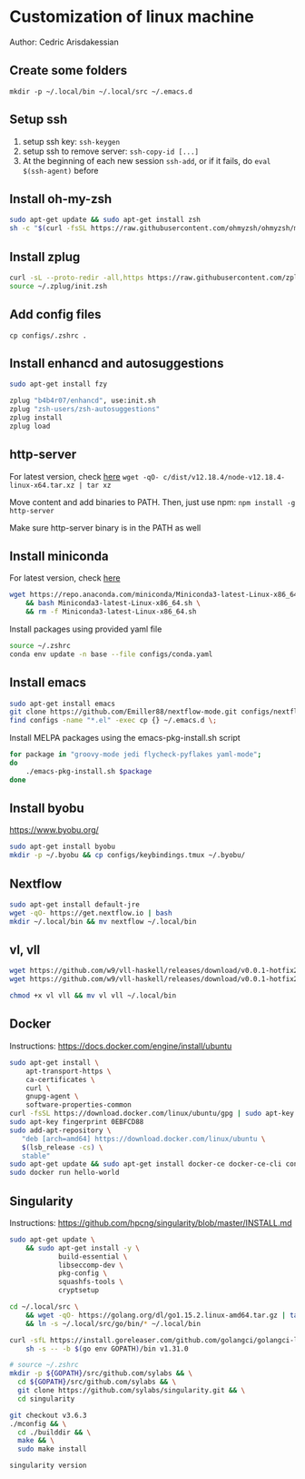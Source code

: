 # Customization of linux machine
Author: Cedric Arisdakessian

## Create some folders
`mkdir -p ~/.local/bin ~/.local/src ~/.emacs.d`

## Setup ssh
1) setup ssh key: `ssh-keygen`
2) setup ssh to remove server: `ssh-copy-id [...]`
3) At the beginning of each new session
`ssh-add`, or if it fails, do  `eval $(ssh-agent)` before

## Install oh-my-zsh
```bash
sudo apt-get update && sudo apt-get install zsh
sh -c "$(curl -fsSL https://raw.githubusercontent.com/ohmyzsh/ohmyzsh/master/tools/install.sh)"
```

## Install zplug
```bash
curl -sL --proto-redir -all,https https://raw.githubusercontent.com/zplug/installer/master/installer.zsh | zsh
source ~/.zplug/init.zsh
```

## Add config files
`cp configs/.zshrc .`

## Install enhancd and autosuggestions
```bash
sudo apt-get install fzy

zplug "b4b4r07/enhancd", use:init.sh
zplug "zsh-users/zsh-autosuggestions"
zplug install
zplug load
```

## http-server
For latest version, check [here](https://nodejs.org/en/)
`wget -qO- c/dist/v12.18.4/node-v12.18.4-linux-x64.tar.xz | tar xz`

Move content and add binaries to PATH. Then, just use npm:
`npm install -g http-server`

Make sure http-server binary is in the PATH as well

## Install miniconda
For latest version, check [here](https://docs.conda.io/en/latest/miniconda.html)
```bash
wget https://repo.anaconda.com/miniconda/Miniconda3-latest-Linux-x86_64.sh \
    && bash Miniconda3-latest-Linux-x86_64.sh \
    && rm -f Miniconda3-latest-Linux-x86_64.sh
```

Install packages using provided yaml file
```bash
source ~/.zshrc
conda env update -n base --file configs/conda.yaml
```

## Install emacs
```bash
sudo apt-get install emacs
git clone https://github.com/Emiller88/nextflow-mode.git configs/nextflow-mode
find configs -name "*.el" -exec cp {} ~/.emacs.d \;
```

Install MELPA packages using the emacs-pkg-install.sh script
```bash
for package in "groovy-mode jedi flycheck-pyflakes yaml-mode";
do
    ./emacs-pkg-install.sh $package
done
```

## Install byobu
https://www.byobu.org/
```bash
sudo apt-get install byobu
mkdir -p ~/.byobu && cp configs/keybindings.tmux ~/.byobu/
```

## Nextflow
```bash
sudo apt-get install default-jre
wget -qO- https://get.nextflow.io | bash
mkdir ~/.local/bin && mv nextflow ~/.local/bin
```

## vl, vll
```bash
wget https://github.com/w9/vll-haskell/releases/download/v0.0.1-hotfix2/vl
wget https://github.com/w9/vll-haskell/releases/download/v0.0.1-hotfix2/vll

chmod +x vl vll && mv vl vll ~/.local/bin
```

## Docker 
Instructions: https://docs.docker.com/engine/install/ubuntu
```bash
sudo apt-get install \
    apt-transport-https \
    ca-certificates \
    curl \
    gnupg-agent \
    software-properties-common
curl -fsSL https://download.docker.com/linux/ubuntu/gpg | sudo apt-key add -
sudo apt-key fingerprint 0EBFCD88
sudo add-apt-repository \
   "deb [arch=amd64] https://download.docker.com/linux/ubuntu \
   $(lsb_release -cs) \
   stable"
sudo apt-get update && sudo apt-get install docker-ce docker-ce-cli containerd.io
sudo docker run hello-world
```

## Singularity 
Instructions: https://github.com/hpcng/singularity/blob/master/INSTALL.md

```bash
sudo apt-get update \
    && sudo apt-get install -y \
            build-essential \
            libseccomp-dev \
            pkg-config \
            squashfs-tools \
            cryptsetup

cd ~/.local/src \
    && wget -qO- https://golang.org/dl/go1.15.2.linux-amd64.tar.gz | tar xz \
    && ln -s ~/.local/src/go/bin/* ~/.local/bin

curl -sfL https://install.goreleaser.com/github.com/golangci/golangci-lint.sh | \
    sh -s -- -b $(go env GOPATH)/bin v1.31.0

# source ~/.zshrc
mkdir -p ${GOPATH}/src/github.com/sylabs && \
  cd ${GOPATH}/src/github.com/sylabs && \
  git clone https://github.com/sylabs/singularity.git && \
  cd singularity

git checkout v3.6.3
./mconfig && \
  cd ./builddir && \
  make && \
  sudo make install

singularity version
```
